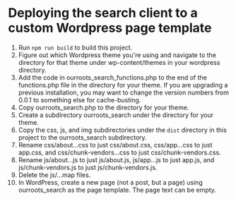 # Deploying the search client to a custom Wordpress page template

1. Run `npm run build` to build this project.
2. Figure out which Wordpress theme you're using and navigate to the directory for that theme under wp-content/themes in your wordpress directory.
3. Add the code in ourroots_search_functions.php to the end of the functions.php file in the directory for your theme. 
   If you are upgrading a previous installation, you may want to change the version numbers from 0.0.1 to something else for cache-busting.
4. Copy ourroots_search.php to the directory for your theme.
5. Create a subdirectory ourroots_search under the directory for your theme.
6. Copy the css, js, and img subdirectories under the `dist` directory in this project to the ourroots_search subdirectory.
7. Rename css/about...css to just css/about.css, css/app...css to just app.css, and css/chunk-vendors...css to just css/chunk-vendors.css.
8. Rename js/about...js to just js/about.js, js/app...js to just app.js, and js/chunk-vendors.js to just js/chunk-vendors.js.
9. Delete the js/...map files. 
10. In WordPress, create a new page (not a post, but a page) using ourroots_search as the page template. The page text can be empty.
